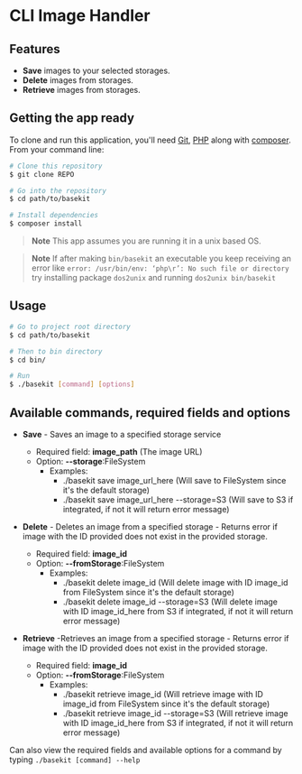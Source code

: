 # CLI Image Handler

## Features

* **Save** images to your selected storages.
* **Delete** images from storages.
* **Retrieve** images from storages.

## Getting the app ready

To clone and run this application, you'll need [Git](https://git-scm.com), [PHP](https://www.php.net/) along with [composer](https://getcomposer.org/). From your command line:

```bash
# Clone this repository
$ git clone REPO

# Go into the repository
$ cd path/to/basekit

# Install dependencies
$ composer install
```
> **Note**
> This app assumes you are running it in a unix based OS.

> **Note**
> If after making `bin/basekit` an executable you keep receiving an error like `error: /usr/bin/env: ‘php\r’: No such file or directory` try installing package `dos2unix` and running `dos2unix bin/basekit` 


## Usage
```bash
# Go to project root directory
$ cd path/to/basekit

# Then to bin directory
$ cd bin/

# Run
$ ./basekit [command] [options]
```

## Available commands, required fields and options
- **Save** - Saves an image to a specified storage service
  - Required field: **image_path** (The image URL)
  - Option: **--storage**:FileSystem
    - Examples:
      - ./basekit save image_url_here (Will save to FileSystem since it's the default storage)
      - ./basekit save image_url_here --storage=S3 (Will save to S3 if integrated, if not it will return error message)

- **Delete** - Deletes an image from a specified storage - Returns error if image with the ID provided does not exist in the provided storage.
    - Required field: **image_id**
    - Option: **--fromStorage**:FileSystem
        - Examples:
            - ./basekit delete image_id (Will delete image with ID image_id from FileSystem since it's the default storage)
            - ./basekit delete image_id --storage=S3 (Will delete image with ID image_id_here from S3 if integrated, if not it will return error message)

- **Retrieve**  -Retrieves an image from a specified storage - Returns error if image with the ID provided does not exist in the provided storage.
    - Required field: **image_id**
    - Option: **--fromStorage**:FileSystem
        - Examples:
            - ./basekit retrieve image_id (Will retrieve image with ID image_id from FileSystem since it's the default storage)
            - ./basekit retrieve image_id --storage=S3 (Will retrieve image with ID image_id_here from S3 if integrated, if not it will return error message)

Can also view the required fields and available options for a command by typing `./basekit [command] --help`